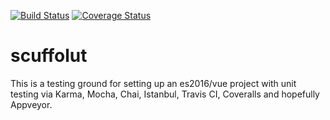 [![Build Status](https://travis-ci.org/mpsonntag/scaffolut.svg?branch=master)](https://travis-ci.org/mpsonntag/scaffolut)
[![Coverage Status](https://coveralls.io/repos/github/mpsonntag/scaffolut/badge.svg?branch=master)](https://coveralls.io/github/mpsonntag/scaffolut?branch=master)

scuffolut
=========

This is a testing ground for setting up an es2016/vue project with unit testing via 
Karma, Mocha, Chai, Istanbul, Travis CI, Coveralls and hopefully Appveyor.
